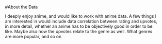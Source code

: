 #About the Data

I deeply enjoy anime, and would like to work with anime data. A few things I am interested in would include data correlation between rating and upvotes, in more detail, whether an anime has to be objectively good in order to be like. Maybe also how the upvotes relate to the genre as well. What genres are more popular, and so on.
